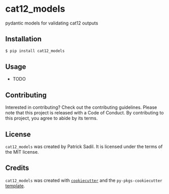 # cat12_models

pydantic models for validating cat12 outputs

## Installation

```bash
$ pip install cat12_models
```

## Usage

- TODO

## Contributing

Interested in contributing? Check out the contributing guidelines. Please note that this project is released with a Code of Conduct. By contributing to this project, you agree to abide by its terms.

## License

`cat12_models` was created by Patrick Sadil. It is licensed under the terms of the MIT license.

## Credits

`cat12_models` was created with [`cookiecutter`](https://cookiecutter.readthedocs.io/en/latest/) and the `py-pkgs-cookiecutter` [template](https://github.com/py-pkgs/py-pkgs-cookiecutter).
